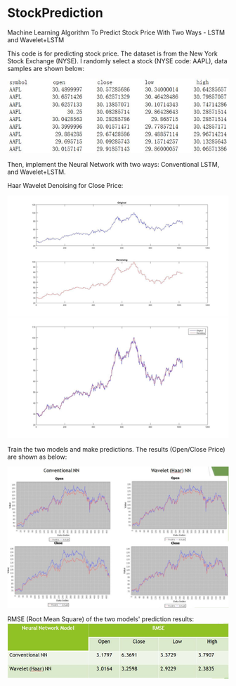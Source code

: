 # StockPrediction
Machine Learning Algorithm To Predict Stock Price With Two Ways - LSTM and Wavelet+LSTM

This code is for predicting stock price. The dataset is from the New York Stock Exchange (NYSE). I randomly select a stock (NYSE code: AAPL), data samples are shown below:

![alt text](https://github.com/Tony-1024/StockPrediction/blob/master/charts/Dataset.jpg)

Then, implement the Neural Network with two ways: Conventional LSTM, and Wavelet+LSTM. 

Haar Wavelet Denoising for Close Price:

![alt text](https://github.com/Tony-1024/StockPrediction/blob/master/charts/Close%20Denoising.jpg)
![alt text](https://github.com/Tony-1024/StockPrediction/blob/master/charts/Close%20Denoising-in%20one.jpg)

Train the two models and make predictions. The results (Open/Close Price) are shown as below:

![alt text](https://github.com/Tony-1024/StockPrediction/blob/master/charts/Comparison.jpg)

RMSE (Root Mean Square) of the two models' prediction results:
![alt text](https://github.com/Tony-1024/StockPrediction/blob/master/charts/RMSE.jpg)
